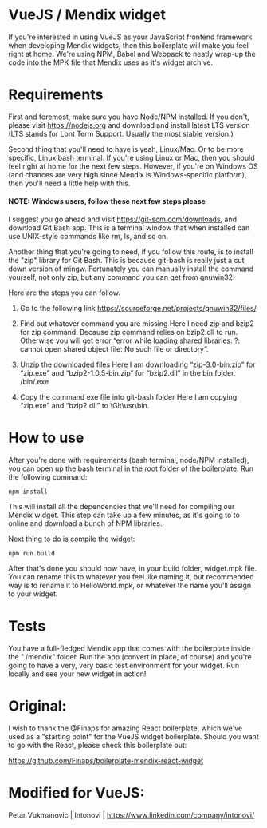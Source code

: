 # VueJS / Mendix widget

If you're interested in using VueJS as your JavaScript frontend framework when developing Mendix widgets, then this boilerplate will make you feel right at home. We're using NPM, Babel and Webpack to neatly wrap-up the code into the MPK file that Mendix uses as it's widget archive.

# Requirements

First and foremost, make sure you have Node/NPM installed. If you don't, please visit https://nodejs.org and download and install latest LTS version (LTS stands for Lont Term Support. Usually the most stable version.)

Second thing that you'll need to have is yeah, Linux/Mac. Or to be more specific, Linux bash terminal. If you're using Linux or Mac, then you should feel right at home for the next few steps. However, if you're on Windows OS (and chances are very high since Mendix is Windows-specific platform), then you'll need a little help with this.

#### NOTE: Windows users, follow these next few steps please

I suggest you go ahead and visit https://git-scm.com/downloads, and download Git Bash app. This is a terminal window that when installed can use UNIX-style commands like rm, ls, and so on.

Another thing that you're going to need, if you follow this route, is to install the "zip" library for Git Bash. This is because git-bash is really just a cut down version of mingw. Fortunately you can manually install the command yourself, not only zip, but any command you can get from gnuwin32.

Here are the steps you can follow.

1. Go to the following link
https://sourceforge.net/projects/gnuwin32/files/

2. Find out whatever command you are missing
Here I need zip and bzip2 for zip command. Because zip command relies on bzip2.dll to run. Otherwise you will get error “error while loading shared libraries: ?: cannot open shared object file: No such file or directory”.

3. Unzip the downloaded files
Here I am downloading “zip-3.0-bin.zip” for “zip.exe” and “bzip2-1.0.5-bin.zip” for “bzip2.dll” in the bin folder. <unzipped file>/bin/<command>.exe

4. Copy the command exe file into git-bash folder
Here I am copying “zip.exe” and “bzip2.dll” to <Program folder>\Git\usr\bin.

# How to use

After you're done with requirements (bash terminal, node/NPM installed), you can open up the bash terminal in the root folder of the boilerplate. Run the following command:

```
npm install
```

This will install all the dependencies that we'll need for compiling our Mendix widget. This step can take up a few minutes, as it's going to to online and download a bunch of NPM libraries.

Next thing to do is compile the widget:

```
npm run build
```

After that's done you should now have, in your build folder, widget.mpk file. You can rename this to whatever you feel like naming it, but recommended way is to rename it to HelloWorld.mpk, or whatever the name you'll assign to your widget.

# Tests
You have a full-fledged Mendix app that comes with the boilerplate inside the "./mendix" folder. Run the app (convert in place, of course) and you're going to have a very, very basic test environment for your widget. Run locally and see your new widget in action!

# Original:
I wish to thank the @Finaps for amazing React boilerplate, which we've used as a "starting point" for the VueJS widget boilerplate. Should you want to go with the React, please check this boilerplate out:

https://github.com/Finaps/boilerplate-mendix-react-widget

# Modified for VueJS:
Petar Vukmanovic | Intonovi |
https://www.linkedin.com/company/intonovi/